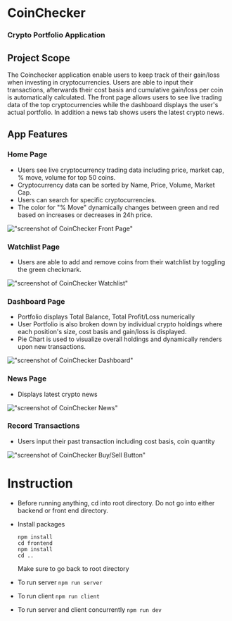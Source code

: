 CoinChecker
=========
### Crypto Portfolio Application

## Project Scope
The Coinchecker application enable users to keep track of their gain/loss when investing in cryptocurrencies. Users are able to input their 
transactions, afterwards their cost basis and cumulative gain/loss per coin is automatically calculated. The front page allows users to see live trading data of the 
top cryptocurrencies while the dashboard displays the user's actual portfolio. In addition a news tab shows users the latest crypto news.

## App Features


### Home Page
- Users see live cryptocurrency trading data including price, market cap, % move, volume for top 50 coins.
- Cryptocurrency data can be sorted by Name, Price, Volume, Market Cap.
- Users can search for specific cryptocurrencies.
- The color for "% Move" dynamically changes between green and red based on increases or decreases in 24h price.

!["screenshot of CoinChecker Front Page"](https://github.com/Davichavix/CoinChecker/blob/feature/README/docs/CoinChecker_FrontPage.png)

### Watchlist Page
- Users are able to add and remove coins from their watchlist by toggling the green checkmark.

!["screenshot of CoinChecker Watchlist"](https://github.com/Davichavix/CoinChecker/blob/feature/README/docs/Watch_list_screenshot.png)

### Dashboard Page
- Portfolio displays Total Balance, Total Profit/Loss numerically
- User Portfolio is also broken down by individual crypto holdings where each position's size, cost basis and gain/loss is displayed.
- Pie Chart is used to visualize overall holdings and dynamically renders upon new transactions.

!["screenshot of CoinChecker Dashboard"](https://github.com/Davichavix/CoinChecker/blob/feature/README/docs/Crypto_portfolio_dashboard_screenshot.png)

### News Page
- Displays latest crypto news 

!["screenshot of CoinChecker News"](https://github.com/Davichavix/CoinChecker/blob/feature/README/docs/Crypto_news_screenshot.png)

### Record Transactions
- Users input their past transaction including cost basis, coin quantity

!["screenshot of CoinChecker Buy/Sell Button"](https://github.com/Davichavix/CoinChecker/blob/feature/README/docs/Add_Sell_Button_screenshot.png)


# Instruction
* Before running anything, cd into root directory. Do not go into either backend or front end directory.
* Install packages
  ``` 
  npm install 
  cd frontend 
  npm install
  cd ..
  ```
  Make sure to go back to root directory

* To run server
  ` npm run server `
* To run client
  ` npm run client `
* To run server and client concurrently
  ` npm run dev `